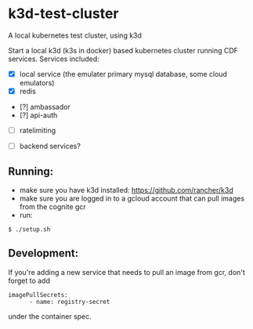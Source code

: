 # k3d-test-cluster
A local kubernetes test cluster, using k3d

Start a local k3d (k3s in docker) based kubernetes cluster running CDF services.
Services included:
- [x] local service (the emulater primary mysql database, some cloud emulators)
- [x] redis
- [?] ambassador
- [?] api-auth
- [ ] ratelimiting
- [ ] backend services?


## Running:
- make sure you have k3d installed: https://github.com/rancher/k3d
- make sure you are logged in to a gcloud account that can pull images from the cognite gcr
- run: 
```
$ ./setup.sh
```

## Development:
If you're adding a new service that needs to pull an image from gcr, don't forget to add 
```
imagePullSecrets:
      - name: registry-secret
```
under the container spec.
